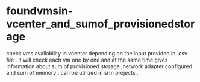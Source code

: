 # foundvmsin-vcenter_and_sumof_provisionedstorage

check vms availability in vcenter depending on the input provided in .csv file .
it will check each vm one by one and at the same time gives information about sum of provisioned storage ,network adapter configured 
and sum of memory .
can be utilized in srm projects .
